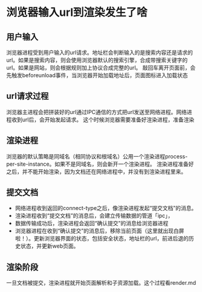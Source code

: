 # 浏览器输入url到渲染发生了啥

## 用户输入
浏览器进程受到用户输入的url请求。地址栏会判断输入的是搜索内容还是请求的url。如果是搜索内容，则会使用浏览器默认的搜索引擎，合成带搜索关键字的url。如果是网站，则会根据规则加上协议合成完整的url。
敲回车离开页面前，会先触发beforeunload事件，当浏览器开始加载地址后，页面图标进入加载状态
## url请求过程
浏览器主进程会把拼装好的url通过IPC通信的方式把url发送至网络进程。网络进程收到url后，会开始发起请求。
这个时候浏览器需要准备好渲染进程，准备渲染

## 渲染进程
浏览器的默认策略是同域名（相同协议和根域名）公用一个渲染进程process-per-site-instance。如果不是同域名，则会新开一个渲染进程。
渲染进程准备好之后，并不能开始渲染，因为文档还在网络进程中，并没有到渲染进程里来。

## 提交文档
- 网络进程收到返回的connect-type之后，像渲染进程发起“提交文档”的消息。
- 渲染进程收到“提交文档”的消息后，会建立传输数据的管道「ipc」，
- 数据传输成功后，渲染进程会返回“确认提交”的消息给浏览器进程
- 浏览器进程在收到“确认提交”的消息后，移除当前页面（这里就出现白屏啦！）。更新浏览器界面的状态，包括安全状态，地址栏的url，前进后退的历史状态，并更新web页面。

## 渲染阶段
一旦文档被提交，渲染进程就开始页面解析和子资源加载。这个过程看render.md